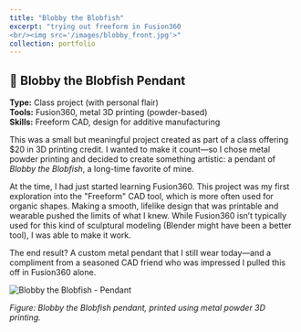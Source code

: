 ```yaml
---
title: "Blobby the Blobfish"
excerpt: "trying out freeform in Fusion360
<br/><img src='/images/blobby_front.jpg'>"
collection: portfolio
---
```


## 🐡 Blobby the Blobfish Pendant

**Type:** Class project (with personal flair)  
**Tools:** Fusion360, metal 3D printing (powder-based)  
**Skills:** Freeform CAD, design for additive manufacturing

This was a small but meaningful project created as part of a class offering $20 in 3D printing credit. I wanted to make it count—so I chose metal powder printing and decided to create something artistic: a pendant of *Blobby the Blobfish*, a long-time favorite of mine.

At the time, I had just started learning Fusion360. This project was my first exploration into the "Freeform" CAD tool, which is more often used for organic shapes. Making a smooth, lifelike design that was printable and wearable pushed the limits of what I knew. While Fusion360 isn’t typically used for this kind of sculptural modeling (Blender might have been a better tool), I was able to make it work.

The end result? A custom metal pendant that I still wear today—and a compliment from a seasoned CAD friend who was impressed I pulled this off in Fusion360 alone.

![Blobby the Blobfish - Pendant](https://raw.githubusercontent.com/your-username/your-repo/main/blobby-front.jpg)

<em>Figure: Blobby the Blobfish pendant, printed using metal powder 3D printing.</em>

